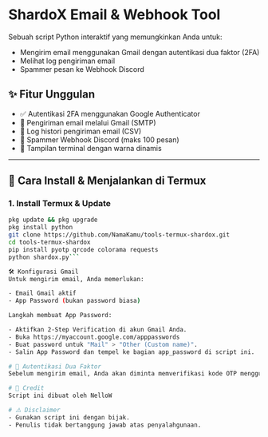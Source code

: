 # ShardoX Email & Webhook Tool

Sebuah script Python interaktif yang memungkinkan Anda untuk:
- Mengirim email menggunakan Gmail dengan autentikasi dua faktor (2FA)
- Melihat log pengiriman email
- Spammer pesan ke Webhook Discord

## ✨ Fitur Unggulan

- ✅ Autentikasi 2FA menggunakan Google Authenticator
- 📧 Pengiriman email melalui Gmail (SMTP)
- 📜 Log histori pengiriman email (CSV)
- 🚀 Spammer Webhook Discord (maks 100 pesan)
- 🎨 Tampilan terminal dengan warna dinamis

---

## 📲 Cara Install & Menjalankan di Termux

### 1. **Install Termux & Update**
```bash
pkg update && pkg upgrade
pkg install python
git clone https://github.com/NamaKamu/tools-termux-shardox.git
cd tools-termux-shardox
pip install pyotp qrcode colorama requests
python shardox.py```

🛠️ Konfigurasi Gmail
Untuk mengirim email, Anda memerlukan:

- Email Gmail aktif
- App Password (bukan password biasa)

Langkah membuat App Password:

- Aktifkan 2-Step Verification di akun Gmail Anda.
- Buka https://myaccount.google.com/apppasswords
- Buat password untuk "Mail" > "Other (Custom name)".
- Salin App Password dan tempel ke bagian app_password di script ini.

# 🔐 Autentikasi Dua Faktor
Sebelum mengirim email, Anda akan diminta memverifikasi kode OTP menggunakan aplikasi seperti Google Authenticator.

# 💬 Credit
Script ini dibuat oleh NelloW

# ⚠️ Disclaimer
- Gunakan script ini dengan bijak.
- Penulis tidak bertanggung jawab atas penyalahgunaan.
